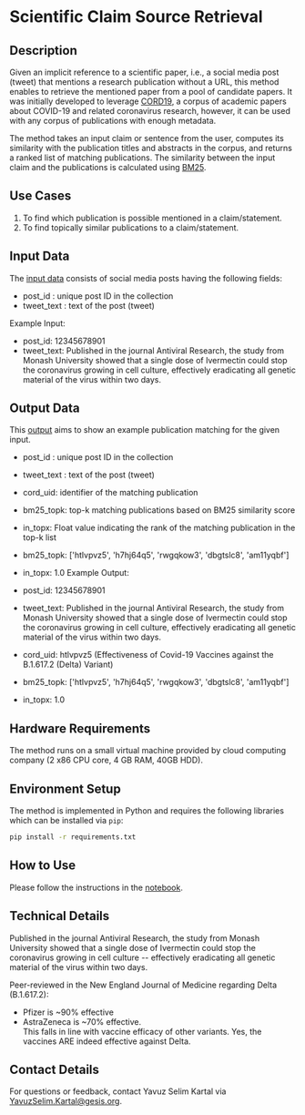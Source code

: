 
# Scientific Claim Source Retrieval

## Description

Given an implicit reference to a scientific paper, i.e., a social media post (tweet) that mentions a research publication without a URL, this method enables to retrieve the mentioned paper from a pool of candidate papers. It was initially developed to leverage [CORD19](https://github.com/allenai/cord19), a corpus of academic papers about COVID-19 and related coronavirus research, however, it can be used with any corpus of publications with enough metadata. 

The method takes an input claim or sentence from the user, computes its similarity with the publication titles and abstracts in the corpus, and returns a ranked list of matching publications. The similarity between the input claim and the publications is calculated using  [BM25](https://en.wikipedia.org/wiki/Okapi_BM25).

## Use Cases
1. To find which publication is possible mentioned in a claim/statement. 
2. To find topically similar publications to a claim/statement.

## Input Data

The [input data](data/query_posts.tsv) consists of social media posts having the following fields:

- post_id : unique post ID in the collection
- tweet_text : text of the post (tweet)


Example Input:

- post_id: 12345678901
- tweet_text: Published in the journal Antiviral Research, the study from Monash University showed that a single dose of Ivermectin could stop the coronavirus growing in cell culture, effectively eradicating all genetic material of the virus within two days.

## Output Data
This [output](output/df_query_train_with_bm25_topk.tsv) aims to show an example publication matching for the given input.

- post_id : unique post ID in the collection
- tweet_text : text of the post (tweet)
- cord_uid: identifier of the matching publication
- bm25_topk: top-k matching publications based on BM25 similarity score
- in_topx: Float value indicating the rank of the matching publication in the top-k list

- bm25_topk: ['htlvpvz5', 'h7hj64q5', 'rwgqkow3', 'dbgtslc8', 'am11yqbf']
- in_topx: 1.0
Example Output:

- post_id: 12345678901
- tweet_text: Published in the journal Antiviral Research, the study from Monash University showed that a single dose of Ivermectin could stop the coronavirus growing in cell culture, effectively eradicating all genetic material of the virus within two days.
- cord_uid: htlvpvz5 (Effectiveness of Covid-19 Vaccines against the B.1.617.2 (Delta) Variant)
- bm25_topk: ['htlvpvz5', 'h7hj64q5', 'rwgqkow3', 'dbgtslc8', 'am11yqbf']
- in_topx: 1.0


## Hardware Requirements
The method runs on a small virtual machine provided by cloud computing company (2 x86 CPU core, 4 GB RAM, 40GB HDD). 

## Environment Setup

The method is implemented in Python and requires the following libraries which can be installed via `pip`:

```bash
pip install -r requirements.txt
```

## How to Use

Please follow the instructions in the [notebook](notebooks/getting_started_claim_source.ipynb).

## Technical Details
Published in the journal Antiviral Research, the study from Monash University showed that a single dose of Ivermectin could stop the coronavirus growing in cell culture -- effectively eradicating all genetic material of the virus within two days. 

Peer-reviewed in the New England Journal of Medicine regarding Delta (B.1.617.2):  
- Pfizer is ~90% effective  
- AstraZeneca is ~70% effective.  
This falls in line with vaccine efficacy of other variants. Yes, the vaccines ARE indeed effective against Delta.
    
## Contact Details

For questions or feedback, contact Yavuz Selim Kartal via [YavuzSelim.Kartal@gesis.org](mailto:YavuzSelim.Kartal@gesis.org).
